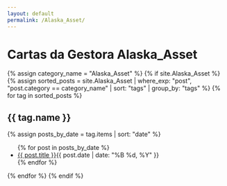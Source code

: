 ```yaml
---
layout: default
permalink: /Alaska_Asset/
---
```


<h1>Cartas da Gestora Alaska_Asset</h1>
{% assign category_name = "Alaska_Asset" %}
{% if site.Alaska_Asset %}
{% assign sorted_posts = site.Alaska_Asset | where_exp: "post", "post.category == category_name" | sort: "tags" | group_by: "tags" %}
{% for tag in sorted_posts %}
<h2>{{ tag.name }}</h2>
{% assign posts_by_date = tag.items | sort: "date" %}
<ul>
{% for post in posts_by_date %}
<li><a href="{{ post.url | relative_url }}">{{ post.title }}</a><span>{{ post.date | date: "%B %d, %Y" }}</span></li>
{% endfor %}
</ul>
{% endfor %}
{% endif %}
